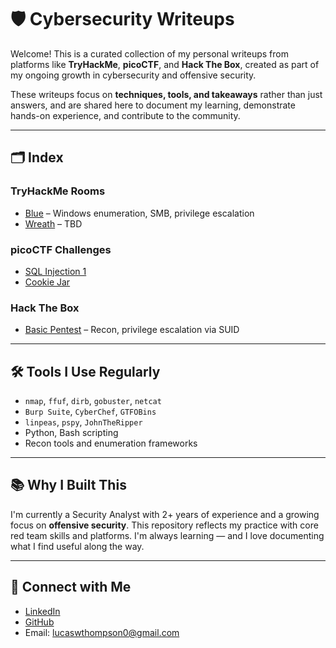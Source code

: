 # 🛡️ Cybersecurity Writeups

Welcome! This is a curated collection of my personal writeups from platforms like **TryHackMe**, **picoCTF**, and **Hack The Box**, created as part of my ongoing growth in cybersecurity and offensive security.

These writeups focus on **techniques, tools, and takeaways** rather than just answers, and are shared here to document my learning, demonstrate hands-on experience, and contribute to the community.

---

## 🗂️ Index

### TryHackMe Rooms
- [Blue](./Blue.md) – Windows enumeration, SMB, privilege escalation
- [Wreath](./Wreath.md) – TBD

### picoCTF Challenges
- [SQL Injection 1](./picoCTF-SQLi.md)
- [Cookie Jar](./picoCTF-CookieJar.md)

### Hack The Box
- [Basic Pentest](./HackTheBox-BasicPentest.md) – Recon, privilege escalation via SUID

---

## 🛠️ Tools I Use Regularly
- `nmap`, `ffuf`, `dirb`, `gobuster`, `netcat`
- `Burp Suite`, `CyberChef`, `GTFOBins`
- `linpeas`, `pspy`, `JohnTheRipper`
- Python, Bash scripting
- Recon tools and enumeration frameworks

---

## 📚 Why I Built This
I'm currently a Security Analyst with 2+ years of experience and a growing focus on **offensive security**. This repository reflects my practice with core red team skills and platforms. I'm always learning — and I love documenting what I find useful along the way.

---

## 🤝 Connect with Me
- [LinkedIn](https://www.linkedin.com/in/lucas-thompson-3a83a81b8/)
- [GitHub](https://github.com/LucasWthompson)
- Email: lucaswthompson0@gmail.com
